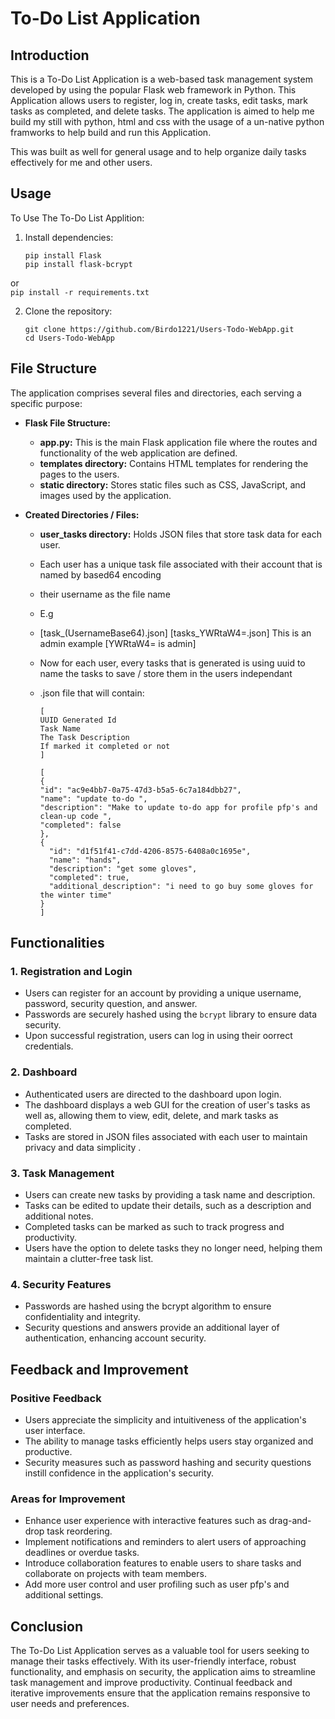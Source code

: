 # To-Do List Application

## Introduction

This is a To-Do List Application is a web-based task management system developed by using the popular Flask web framework in Python.
This Application allows users to register, log in, create tasks, edit tasks, mark tasks as completed, and delete tasks. 
The application is aimed to help me build my still with python, html and css with the usage of a un-native python framworks
to help build and run this Application.

This was built as well for general usage and to help organize daily
tasks effectively for me and other users.

## Usage
To Use The To-Do List Applition:
1. Install dependencies:
    ```
    pip install Flask
    pip install flask-bcrypt
    ```
  or  
    ```
    pip install -r requirements.txt
    ```

2. Clone the repository:
    ```
    git clone https://github.com/Birdo1221/Users-Todo-WebApp.git
    cd Users-Todo-WebApp
## File Structure

The application comprises several files and directories, each serving a specific purpose:

- **Flask File Structure:**
  - **app.py:** This is the main Flask application file where the routes and functionality of the web application are defined.
  - **templates directory:** Contains HTML templates for rendering the pages to the users.
  - **static directory:** Stores static files such as CSS, JavaScript, and images used by the application.
   
- **Created Directories / Files:**
  - **user_tasks directory:** Holds JSON files that store task data for each user.
  -  Each user has a unique task file associated with their account that is named by based64 encoding
  -  their username as the file name
 
  - E.g
  - [task_(UsernameBase64).json]   [tasks_YWRtaW4=.json]  This is an admin example [YWRtaW4=  is admin]
 
  -  Now for each user, every tasks that is generated is using uuid to name the tasks to save / store them in the users independant
  -  .json file that will contain:
        ```
        [
        UUID Generated Id
        Task Name
        The Task Description
        If marked it completed or not
        ]
        ```
        ```
        [
        {
      "id": "ac9e4bb7-0a75-47d3-b5a5-6c7a184dbb27",        
      "name": "update to-do ",                                  
      "description": "Make to update to-do app for profile pfp's and clean-up code ", 
      "completed": false                                         
        },
        {
          "id": "d1f51f41-c7dd-4206-8575-6408a0c1695e",
          "name": "hands",
          "description": "get some gloves",
          "completed": true,
          "additional_description": "i need to go buy some gloves for the winter time"
        }
        ]
        ```
## Functionalities

### 1. Registration and Login

- Users can register for an account by providing a unique username, password, security question, and answer.
- Passwords are securely hashed using the `bcrypt` library to ensure data security.
- Upon successful registration, users can log in using their oorrect credentials.

### 2. Dashboard

- Authenticated users are directed to the dashboard upon login.
- The dashboard displays a web GUI for the creation of user's tasks as well as, allowing them to view, edit, delete, and mark tasks as completed.
- Tasks are stored in JSON files associated with each user to maintain privacy and data simplicity .

### 3. Task Management

- Users can create new tasks by providing a task name and description.
- Tasks can be edited to update their details, such as a description and additional notes.
- Completed tasks can be marked as such to track progress and productivity.
- Users have the option to delete tasks they no longer need, helping them maintain a clutter-free task list.

### 4. Security Features

- Passwords are hashed using the bcrypt algorithm to ensure confidentiality and integrity.
- Security questions and answers provide an additional layer of authentication, enhancing account security.

## Feedback and Improvement

### Positive Feedback

- Users appreciate the simplicity and intuitiveness of the application's user interface.
- The ability to manage tasks efficiently helps users stay organized and productive.
- Security measures such as password hashing and security questions instill confidence in the application's security.

### Areas for Improvement

- Enhance user experience with interactive features such as drag-and-drop task reordering.
- Implement notifications and reminders to alert users of approaching deadlines or overdue tasks.
- Introduce collaboration features to enable users to share tasks and collaborate on projects with team members.
- Add more user control and user profiling such as user pfp's and additional settings.

## Conclusion

The To-Do List Application serves as a valuable tool for users seeking to manage their tasks effectively. With its user-friendly interface, robust functionality, and emphasis on security, the application aims to streamline task management and improve productivity. Continual feedback and iterative improvements ensure that the application remains responsive to user needs and preferences.
